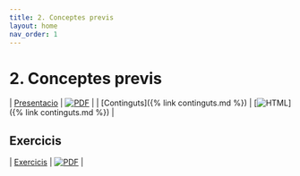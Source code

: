 ```yaml
---
title: 2. Conceptes previs
layout: home
nav_order: 1
---
```


# 2. Conceptes previs

| [Presentacio](3.1-conceptes_previs.pdf) | [![PDF](https://img.shields.io/badge/PDF-2--conceptes_previs.pdf-blue?logo=adobe-acrobat-reader&logoColor=white)](3.1-conceptes_previs.pdf) |
| [Continguts]({% link continguts.md %}) | [![HTML](https://img.shields.io/badge/HTML-continguts-blue?logo=html5&logoColor=white)]({% link continguts.md %}) |

## Exercicis

| [Exercicis](https://classroom.github.com/a/dLGXkYCq) | [![PDF](https://img.shields.io/badge/GitHub%20Classroom-Exercicis-blue?logo=github)](https://classroom.github.com/a/dLGXkYCq) |

